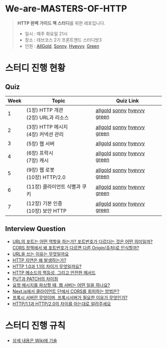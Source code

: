 # We-are-MASTERS-OF-HTTP
> **HTTP 완벽 가이드 책 스터디**를 위한 레포입니다.
> 
> - 일시 : 매주 화요일 21시 
> - 장소 : 데브코스 2기 프론트엔드 스터디방3
> - 인원 : [AllGold](https://github.com/dar-jeeling), [Sonny](https://github.com/sa02045), [Hyevvy](https://github.com/Hyevvy), [Green](https://github.com/yunjjeongjo)

# 스터디 진행 현황
## Quiz
| Week | Topic | Quiz Link |
|------|-------|-----------|
|  1  |(1장) HTTP 개관 <br> (2장) URL과 리소스      |     [allgold](https://github.com/prgrms-web-devcourse/We-are-the-MASTERS-OF-HTTP/blob/main/1%EC%A3%BC%EC%B0%A8/allgold.md) [sonny](https://github.com/prgrms-web-devcourse/We-are-the-MASTERS-OF-HTTP/blob/main/1%EC%A3%BC%EC%B0%A8/sonny.md) [hyevvy](https://github.com/prgrms-web-devcourse/We-are-the-MASTERS-OF-HTTP/blob/main/1%EC%A3%BC%EC%B0%A8/hyevvy.md) [green](https://github.com/prgrms-web-devcourse/We-are-the-MASTERS-OF-HTTP/blob/main/1%EC%A3%BC%EC%B0%A8/green.md)      |
|  2  |(3장) HTTP 메시지 <br> (4장) 커넥션 관리      |     [allgold](https://github.com/prgrms-web-devcourse/We-are-the-MASTERS-OF-HTTP/blob/main/2EC%A3%BC%EC%B0%A8/allgold.md) [sonny](https://github.com/prgrms-web-devcourse/We-are-the-MASTERS-OF-HTTP/blob/main/2EC%A3%BC%EC%B0%A8/sonny.md) [hyevvy](https://github.com/prgrms-web-devcourse/We-are-the-MASTERS-OF-HTTP/blob/main/2EC%A3%BC%EC%B0%A8/hyevvy.md) [green](https://github.com/prgrms-web-devcourse/We-are-the-MASTERS-OF-HTTP/blob/main/2EC%A3%BC%EC%B0%A8/green.md)      |
|  3  |(5장) 웹 서버   |     [allgold](https://github.com/prgrms-web-devcourse/We-are-the-MASTERS-OF-HTTP/blob/main/3%EC%A3%BC%EC%B0%A8/allgold.md) [sonny](https://github.com/prgrms-web-devcourse/We-are-the-MASTERS-OF-HTTP/blob/main/3%EC%A3%BC%EC%B0%A8/sonny.md) [hyevvy](https://github.com/prgrms-web-devcourse/We-are-the-MASTERS-OF-HTTP/blob/main/3%EC%A3%BC%EC%B0%A8/hyevvy.md)      |
|  4  |(6장) 프락시 <br> (7장) 캐시    |     [allgold](https://github.com/prgrms-web-devcourse/We-are-the-MASTERS-OF-HTTP/blob/main/4%EC%A3%BC%EC%B0%A8/allgold.md) [sonny](https://github.com/prgrms-web-devcourse/We-are-the-MASTERS-OF-HTTP/blob/main/4%EC%A3%BC%EC%B0%A8/sonny.md) [hyevvy](https://github.com/prgrms-web-devcourse/We-are-the-MASTERS-OF-HTTP/blob/main/4%EC%A3%BC%EC%B0%A8/hyevvy.md) [green](https://github.com/prgrms-web-devcourse/We-are-the-MASTERS-OF-HTTP/blob/main/4%EC%A3%BC%EC%B0%A8/green.md)      |
|  5  |(9장) 웹 로봇 <br> (10장) HTTP/2.0    |     [allgold](https://github.com/prgrms-web-devcourse/We-are-the-MASTERS-OF-HTTP/blob/main/5%EC%A3%BC%EC%B0%A8/allgold.md) [sonny](https://github.com/prgrms-web-devcourse/We-are-the-MASTERS-OF-HTTP/blob/main/5%EC%A3%BC%EC%B0%A8/sonny.md) [hyevvy](https://github.com/prgrms-web-devcourse/We-are-the-MASTERS-OF-HTTP/blob/main/5%EC%A3%BC%EC%B0%A8/hyevvy.md) [green](https://github.com/prgrms-web-devcourse/We-are-the-MASTERS-OF-HTTP/blob/main/5%EC%A3%BC%EC%B0%A8/green.md)     |
|  6  |(11장) 클라이언트 식별과 쿠키    |     [allgold](https://github.com/prgrms-web-devcourse/We-are-the-MASTERS-OF-HTTP/blob/main/6%EC%A3%BC%EC%B0%A8/allgold.md) [sonny](https://github.com/prgrms-web-devcourse/We-are-the-MASTERS-OF-HTTP/blob/main/6%EC%A3%BC%EC%B0%A8/sonny.md) [hyevvy](https://github.com/prgrms-web-devcourse/We-are-the-MASTERS-OF-HTTP/blob/main/6%EC%A3%BC%EC%B0%A8/hyevvy.md) [green](https://github.com/prgrms-web-devcourse/We-are-the-MASTERS-OF-HTTP/blob/main/6%EC%A3%BC%EC%B0%A8/green.md)     |
|  7  |(12장) 기본 인증 <br> (10장) 보안 HTTP    |     [allgold](https://github.com/prgrms-web-devcourse/We-are-the-MASTERS-OF-HTTP/blob/main/7%EC%A3%BC%EC%B0%A8/allgold.md) [sonny](https://github.com/prgrms-web-devcourse/We-are-the-MASTERS-OF-HTTP/blob/main/7%EC%A3%BC%EC%B0%A8/sonny.md) [hyevvy](https://github.com/prgrms-web-devcourse/We-are-the-MASTERS-OF-HTTP/blob/main/7%EC%A3%BC%EC%B0%A8/hyevvy.md) [green](https://github.com/prgrms-web-devcourse/We-are-the-MASTERS-OF-HTTP/blob/main/7%EC%A3%BC%EC%B0%A8/green.md)     |

## Interview Question
- [URL의 포트는 어떤 역할을 하는가? 포트번호가 다르다는 것은 어떤 의미일까? CORS 정책에서 왜 포트번호가 다르면 다른 Origin(출처)로 인식할까?](https://github.com/prgrms-web-devcourse/We-are-the-MASTERS-OF-HTTP/discussions/19)
- [URL을 쓰는 이유는 무엇일까요](https://github.com/prgrms-web-devcourse/We-are-the-MASTERS-OF-HTTP/discussions/21)
- [HTTP 지연은 왜 발생하는가?](https://github.com/prgrms-web-devcourse/We-are-the-MASTERS-OF-HTTP/discussions/24)
- [HTTP 1.0과 1.1의 차이가 무엇일까요?](https://github.com/prgrms-web-devcourse/We-are-the-MASTERS-OF-HTTP/discussions/26)
- [HTTP 메소드의 멱등성, 그리고 안전한 메서드](https://github.com/prgrms-web-devcourse/We-are-the-MASTERS-OF-HTTP/discussions/32)
- [PUT과 PATCH의 차이점](https://github.com/prgrms-web-devcourse/We-are-the-MASTERS-OF-HTTP/discussions/33)
- [요청 메시지를 파싱할 때, 웹 서버는 어떤 일을 하나요?](https://github.com/prgrms-web-devcourse/We-are-the-MASTERS-OF-HTTP/discussions/36)
- [Next.js에서 클라이언트 단에서 CORS를 회피하는 방법은?](https://github.com/prgrms-web-devcourse/We-are-the-MASTERS-OF-HTTP/discussions/44)
- [프록시 서버란 무엇이며, 프록시서버가 필요한 이유가 무엇인가?](https://github.com/prgrms-web-devcourse/We-are-the-MASTERS-OF-HTTP/discussions/52)
- [HTTP/1.1과 HTTP/2.0의 차이를 아는대로 알려주세요](https://github.com/prgrms-web-devcourse/We-are-the-MASTERS-OF-HTTP/discussions/57)

# 스터디 진행 규칙
- [상세 내용은 Wiki에 기술](https://github.com/prgrms-web-devcourse/We-are-the-MASTERS-OF-HTTP/wiki)
